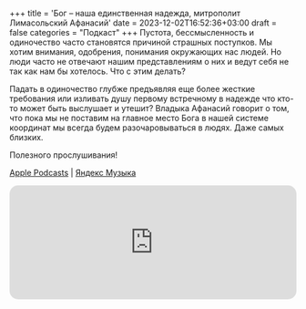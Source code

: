 +++
title = 'Бог – наша единственная надежда, митрополит Лимасольский Афанасий'
date = 2023-12-02T16:52:36+03:00
draft = false
categories = "Подкаст"
+++
Пустота, бессмысленность и одиночество часто становятся причиной страшных поступков. Мы хотим внимания, одобрения, понимания окружающих нас людей. Но люди часто не отвечают нашим представлениям о них и ведут себя не так как нам бы хотелось. Что с этим делать?

Падать в одиночество глубже предъявляя еще более жесткие требования или изливать душу первому встречному в надежде что кто-то может быть выслушает и утешит? Владыка Афанасий говорит о том, что пока мы не поставим на главное место Бога в нашей системе координат мы всегда будем разочаровываться в людях. Даже самых близких.

Полезного прослушивания!

[Apple Podcasts](https://podcasts.apple.com/by/podcast/%D0%B1%D0%BE%D0%B3-%D0%BD%D0%B0%D1%88%D0%B0-%D0%B5%D0%B4%D0%B8%D0%BD%D1%81%D1%82%D0%B2%D0%B5%D0%BD%D0%BD%D0%B0%D1%8F-%D0%BD%D0%B0%D0%B4%D0%B5%D0%B6%D0%B4%D0%B0-%D0%BC%D0%B8%D1%82%D1%80%D0%BE%D0%BF%D0%BE%D0%BB%D0%B8%D1%82-%D0%BB%D0%B8%D0%BC%D0%B0%D1%81%D0%BE%D0%BB%D1%8C%D1%81%D0%BA%D0%B8%D0%B9/id1670004262?i=1000637266163) | [Яндекс Музыка](https://music.yandex.ru/album/24972875/track/119776967)

<iframe src="https://podster.fm/new/player/large?episode=324068&modalPage=episode&podcast=88783&playerType=episode&showList=false&order=old&episodesCount=3&collection=0&theme=light&showPlayerCode=show&showAuditions=show&showDownload=show&iframeStyles=%7B%22borderRadius%22%3A%2215px%22%2C%22width%22%3A%22100%25%22%7D&page=1" width="100%" height="200px" style="border: unset; outline: 0; background: white; border-radius: 15px"></iframe>